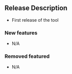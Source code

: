 ## Release Description
- First release of the tool 

### New features
- N/A

### Removed featured
- N/A